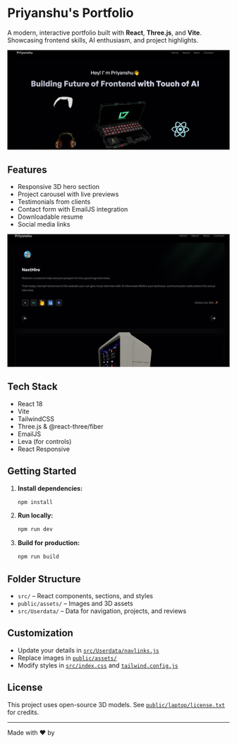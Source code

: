 # Priyanshu's Portfolio

A modern, interactive portfolio built with **React**, **Three.js**, and **Vite**. Showcasing frontend skills, AI enthusiasm, and project highlights.

![Hero Section](public/assets/Hero.png)

## Features

- Responsive 3D hero section
- Project carousel with live previews
- Testimonials from clients
- Contact form with EmailJS integration
- Downloadable resume
- Social media links

![Project Portfolio](public/assets/project_portfolio.png)

## Tech Stack

- React 18
- Vite
- TailwindCSS
- Three.js & @react-three/fiber
- EmailJS
- Leva (for controls)
- React Responsive

## Getting Started

1. **Install dependencies:**
   ```sh
   npm install
   ```

2. **Run locally:**
   ```sh
   npm run dev
   ```

3. **Build for production:**
   ```sh
   npm run build
   ```

## Folder Structure

- `src/` – React components, sections, and styles
- `public/assets/` – Images and 3D assets
- `src/Userdata/` – Data for navigation, projects, and reviews

## Customization

- Update your details in [`src/Userdata/navlinks.js`](src/Userdata/navlinks.js)
- Replace images in [`public/assets/`](public/assets/)
- Modify styles in [`src/index.css`](src/index.css) and [`tailwind.config.js`](tailwind.config.js)

## License

This project uses open-source 3D models. See [`public/laptop/license.txt`](public/laptop/license.txt) for credits.

---

Made with ❤️ by
